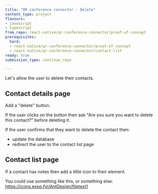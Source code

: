 ```yaml
---
title: "QR conference connector - Delete"
content_type: project
flavours:
- javascript
- typescript
from_repo: react-native/qr-conference-connector/proof-of-concept
prerequisites:
  hard:
  - react-native/qr-conference-connector/proof-of-concept
  - react-native/qr-conference-connector/contact-list
ready: true
submission_type: continue_repo

---
```


Let's allow the user to delete their contacts.

## Contact details page 

Add a "delete" button.

If the user clicks on the button then ask "Are you sure you want to delete this contact?" before deleting it.

If the user confirms that they want to delete the contact then:

- update the database
- redirect the user to the contact list page

## Contact list page 

If a contact has notes then add a little icon to their element.

You could use something like this, or something else: https://icons.expo.fyi/AntDesign/filetext1 




